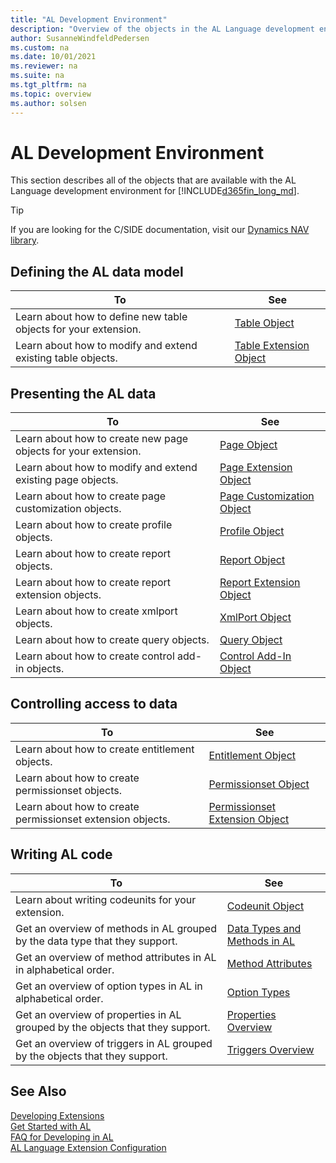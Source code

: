 ```yaml
---
title: "AL Development Environment"
description: "Overview of the objects in the AL Language development environment."
author: SusanneWindfeldPedersen
ms.custom: na
ms.date: 10/01/2021
ms.reviewer: na
ms.suite: na
ms.tgt_pltfrm: na
ms.topic: overview
ms.author: solsen
---
```


# AL Development Environment

This section describes all of the objects that are available with the AL Language development environment for [!INCLUDE[d365fin_long_md](includes/d365fin_long_md.md)].

> [!TIP]  
> If you are looking for the C/SIDE documentation, visit our [Dynamics NAV library](/dynamics-nav/development).

## Defining the AL data model

|To | See |
|---|-----|
|Learn about how to define new table objects for your extension.|[Table Object](devenv-table-object.md)|
|Learn about how to modify and extend existing table objects. |[Table Extension Object](devenv-table-ext-object.md)|

## Presenting the AL data

|To |See |
|---|----|
|Learn about how to create new page objects for your extension.|[Page Object](devenv-page-object.md)|
|Learn about how to modify and extend existing page objects.|[Page Extension Object](devenv-page-ext-object.md)|
|Learn about how to create page customization objects.|[Page Customization Object](devenv-page-customization-object.md)|
|Learn about how to create profile objects.|[Profile Object](devenv-profile-object.md)|
|Learn about how to create report objects.|[Report Object](devenv-report-object.md)|
|Learn about how to create report extension objects.|[Report Extension Object](devenv-report-ext-object.md)|
|Learn about how to create xmlport objects.|[XmlPort Object](devenv-xmlport-object.md)|
|Learn about how to create query objects.|[Query Object](devenv-query-object.md)|
|Learn about how to create control add-in objects.|[Control Add-In Object](devenv-control-addin-object.md)|

## Controlling access to data

|To |See |
|---|----|
|Learn about how to create entitlement objects.|[Entitlement Object](devenv-entitlement-object.md)|
|Learn about how to create permissionset objects.|[Permissionset Object](devenv-permissionset-object.md)|
|Learn about how to create permissionset extension objects.|[Permissionset Extension Object](devenv-permissionset-ext-object.md)|


## Writing AL code

|To |See |
|---|----|
|Learn about writing codeunits for your extension.|[Codeunit Object](devenv-codeunit-object.md)|
|Get an overview of methods in AL grouped by the data type that they support.|[Data Types and Methods in AL](methods-auto/library.md)|
|Get an overview of method attributes in AL in alphabetical order.|[Method Attributes](attributes/devenv-method-attributes.md)|
|Get an overview of option types in AL in alphabetical order.|[Option Types](methods-auto/action/action-option.md)|
|Get an overview of properties in AL grouped by the objects that they support.|[Properties Overview](properties/devenv-properties.md)|
|Get an overview of triggers in AL grouped by the objects that they support.|[Triggers Overview](triggers-auto/devenv-triggers.md)|

## See Also

[Developing Extensions](devenv-dev-overview.md)  
[Get Started with AL](devenv-get-started.md)  
[FAQ for Developing in AL](devenv-dev-faq.md)  
[AL Language Extension Configuration](devenv-al-extension-configuration.md)
